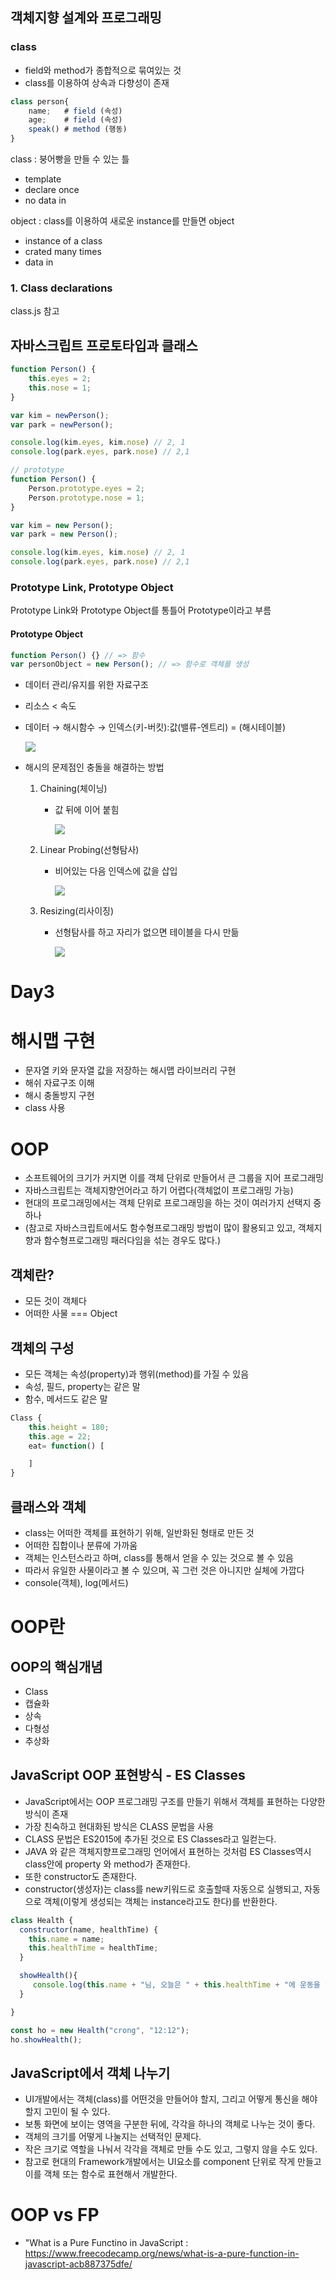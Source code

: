 ## 객체지향 설계와 프로그래밍

### class
- field와 method가 종합적으로 묶여있는 것
- class를 이용하여 상속과 다향성이 존재

```jsx
class person{
    name;   # field (속성)
    age;    # field (속성)
    speak() # method (행동)
}
```
class : 붕어빵을 만들 수 있는 틀
- template
- declare once
- no data in 

object : class를 이용하여 새로운 instance를 만들면 object
- instance of a class
- crated many times
- data in

### 1. Class declarations

class.js 참고


## 자바스크립트 프로토타입과 클래스
```jsx
function Person() {
    this.eyes = 2;
    this.nose = 1;
}

var kim = newPerson();
var park = newPerson();

console.log(kim.eyes, kim.nose) // 2, 1
console.log(park.eyes, park.nose) // 2,1

// prototype
function Person() {
    Person.prototype.eyes = 2;
    Person.prototype.nose = 1;
}

var kim = new Person();
var park = new Person();

console.log(kim.eyes, kim.nose) // 2, 1
console.log(park.eyes, park.nose) // 2,1
```
### Prototype Link, Prototype Object

Prototype Link와 Prototype Object를 통틀어 Prototype이라고 부름

#### Prototype Object
```jsx
function Person() {} // => 함수
var personObject = new Person(); // => 함수로 객체를 생성
```

<!-- https://medium.com/@bluesh55/javascript-prototype-%EC%9D%B4%ED%95%B4%ED%95%98%EA%B8%B0-f8e67c286b67 -->


- 데이터 관리/유지를 위한 자료구조
- 리소스 < 속도
- 데이터 → 해시함수 → 인덱스(키-버킷):값(밸류-엔트리) = (해시테이블)

    ![](img1.png)

- 해시의 문제점인 충돌을 해결하는 방법
    1. Chaining(체이닝)
        - 값 뒤에 이어 붙힘

            ![](img2.png)

    2. Linear Probing(선형탐사)
        - 비어있는 다음 인덱스에 값을 삽입

            ![](img3.png)

    3. Resizing(리사이징)
        - 선형탐사를 하고 자리가 없으면 테이블을 다시 만듦

            ![](img4.png)


# Day3

# 해시맵 구현
- 문자열 키와 문자열 값을 저장하는 해시맵 라이브러리 구현
- 해쉬 자료구조 이해
- 해시 충돌방지 구현
- class 사용


# OOP
- 소프트웨어의 크기가 커지면 이를 객체 단위로 만들어서 큰 그룹을 지어 프로그래밍
- 자바스크립트는 객체지향언어라고 하기 어렵다(객체없이 프로그래밍 가능)
- 현대의 프로그래밍에서는 객체 단위로 프로그래밍을 하는 것이 여러가지 선택지 중 하나
- (참고로 자바스크립트에서도 함수형프로그래밍 방법이 많이 활용되고 있고, 객체지향과 함수형프로그래밍 패러다임을 섞는 경우도 많다.)

## 객체란?
- 모든 것이 객체다
- 어떠한 사물 === Object

## 객체의 구성
- 모든 객체는 속성(property)과 행위(method)를 가질 수 있음
- 속성, 필드, property는 같은 말
- 함수, 메서드도 같은 말 

```jsx
Class {
    this.height = 180;
    this.age = 22;
    eat= function() [

    ]
}
```

## 클래스와 객체
- class는  어떠한 객체를 표현하기 위해, 일반화된 형태로 만든 것
- 어떠한 집합이나 분류에 가까움
- 객체는 인스턴스라고 하며, class를 통해서 얻을 수 있는 것으로 볼 수 있음
- 따라서 유일한 사물이라고 볼 수 있으며, 꼭 그런 것은 아니지만 실체에 가깝다
- console(객체), log(메서드)


# OOP란

## OOP의 핵심개념
- Class
- 캡슐화
- 상속
- 다형성
- 추상화

## JavaScript OOP 표현방식 - ES Classes
- JavaScript에서는 OOP 프로그래밍 구조를 만들기 위해서 객체를 표현하는 다양한 방식이 존재
- 가장 친숙하고 현대화된 방식은 CLASS 문법을 사용
- CLASS 문법은 ES2015에 추가된 것으로 ES Classes라고 일컫는다.
- JAVA 와 같은 객체지향프로그래밍 언어에서 표현하는 것처럼 ES Classes역시 class안에 property 와 method가 존재한다. 
- 또한 constructor도 존재한다.
- constructor(생성자)는 class를 new키워드로 호출할때 자동으로 실행되고, 자동으로 객체(이렇게 생성되는 객체는 instance라고도 한다)를 반환한다.

```jsx
class Health {
  constructor(name, healthTime) {
    this.name = name;
    this.healthTime = healthTime;
  }

  showHealth(){
     console.log(this.name + "님, 오늘은 " + this.healthTime + "에 운동을 하셨네요");
  }

}

const ho = new Health("crong", "12:12");
ho.showHealth();

```

## JavaScript에서 객체 나누기
- UI개발에서는 객체(class)를 어떤것을 만들어야 할지, 그리고 어떻게 통신을 해야 할지 고민이 될 수 있다.
- 보통 화면에 보이는 영역을 구분한 뒤에, 각각을 하나의 객체로 나누는 것이 좋다.
- 객체의 크기를 어떻게 나눌지는 선택적인 문제다. 
- 작은 크기로 역할을 나눠서 각각을 객체로 만들 수도 있고, 그렇지 않을 수도 있다.
- 참고로 현대의 Framework개발에서는 UI요소를 component 단위로 작게 만들고 이를 객체 또는 함수로 표현해서 개발한다.






# OOP vs FP

 
- "What is a Pure Functino in JavaScript : https://www.freecodecamp.org/news/what-is-a-pure-function-in-javascript-acb887375dfe/
